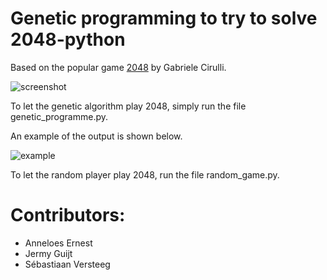 Genetic programming to try to solve 2048-python
===========

Based on the popular game [2048](https://github.com/gabrielecirulli/2048) by Gabriele Cirulli.

![screenshot](img/screenshot.png)

To let the genetic algorithm play 2048, simply run the file genetic_programme.py.

An example of the output is shown below.

![example](https://gitlab.science.ru.nl/sversteeg/2048-gp/raw/master/example.png)

To let the random player play 2048, run the file random_game.py.


Contributors:
==

- Anneloes Ernest
- Jermy Guijt
- Sébastiaan Versteeg
